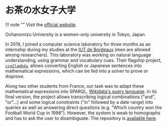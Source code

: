 # お茶の水女子大学

!!! note ""
    Visit the [official website](https://www.ocha.ac.jp/en/).

Ochanomizu University is a women-only university in Tokyo, Japan.

In 2019, I joined a computer science laboratory for three months as an internship during my studies at the [IUT de Bordeaux](iut.md) (men are allowed among researchers). This laboratory was working on natural language understanding, using grammar and vocabulary cues. Their flagship project, [`ccg2lambda`](https://github.com/mynlp/ccg2lambda), allows converting English or Japanese sentences into mathematical expressions, which can be fed into a solver to prove or disprove.

Along two other students from France, our task was to adapt these mathematical expressions into SPARQL, [Wikidata's query language](https://www.wikidata.org/wiki/Wikidata:SPARQL_tutorial). In its final version, the project allows transcribing logical combinations ("and", "or"…) and some logical constraints ("in" followed by a date range) into queries as well as answering direct questions (e.g. "Which country won the Football World Cup in 1998"). However, the system is weak to homographs and has to ask the user to disambiguate. The repository is [available here](https://github.com/clovis-ai/ccg2lambda-qa-assistant).
